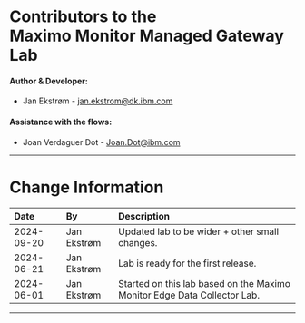 
# Contributors to the</br>Maximo Monitor Managed Gateway Lab

#### Author & Developer:

- Jan Ekstrøm - <jan.ekstrom@dk.ibm.com>

#### Assistance with the flows:

- Joan Verdaguer Dot - Joan.Dot@ibm.com

---

# Change Information

|Date     |By             | Description                                           |
|:--------|:--------------|:------------------------------------------------------|
|2024-09-20|Jan Ekstrøm|Updated lab to be wider + other small changes. |
|2024-06-21|Jan Ekstrøm|Lab is ready for the first release. |
|2024-06-01|Jan Ekstrøm|Started on this lab based on the Maximo Monitor Edge Data Collector Lab. |


---
